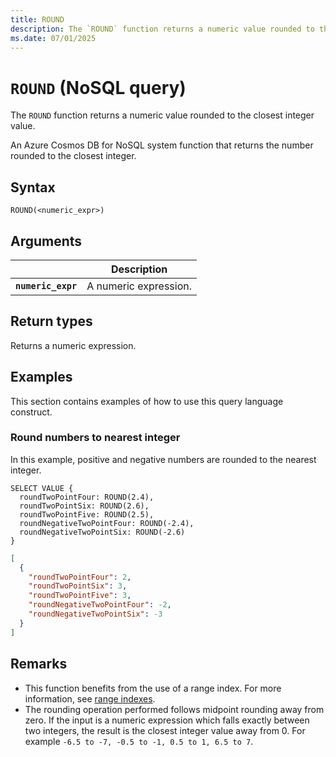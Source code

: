 ```yaml
---
title: ROUND
description: The `ROUND` function returns a numeric value rounded to the closest integer value.
ms.date: 07/01/2025
---
```


# `ROUND` (NoSQL query)

The `ROUND` function returns a numeric value rounded to the closest integer value.

An Azure Cosmos DB for NoSQL system function that returns the number rounded to the closest integer.

## Syntax

```nosql
ROUND(<numeric_expr>)
```

## Arguments

| | Description |
| --- | --- |
| **`numeric_expr`** | A numeric expression. |

## Return types

Returns a numeric expression.

## Examples

This section contains examples of how to use this query language construct.

### Round numbers to nearest integer

In this example, positive and negative numbers are rounded to the nearest integer.

```nosql
SELECT VALUE {
  roundTwoPointFour: ROUND(2.4),
  roundTwoPointSix: ROUND(2.6),
  roundTwoPointFive: ROUND(2.5),
  roundNegativeTwoPointFour: ROUND(-2.4),
  roundNegativeTwoPointSix: ROUND(-2.6)
}
```

```json
[
  {
    "roundTwoPointFour": 2,
    "roundTwoPointSix": 3,
    "roundTwoPointFive": 3,
    "roundNegativeTwoPointFour": -2,
    "roundNegativeTwoPointSix": -3
  }
]
```

## Remarks

- This function benefits from the use of a range index. For more information, see [range indexes](/azure/cosmos-db/index-policy#includeexclude-strategy).
- The rounding operation performed follows midpoint rounding away from zero. If the input is a numeric expression which falls exactly between two integers, the result is the closest integer value away from 0. For example `-6.5 to -7, -0.5 to -1, 0.5 to 1, 6.5 to 7`.
